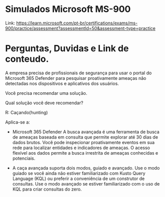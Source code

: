 # Simulados Microsoft MS-900

Link: https://learn.microsoft.com/pt-br/certifications/exams/ms-900/practice/assessment?assessmentId=50&assessment-type=practice

# Perguntas, Duvidas e  Link de conteudo.

A empresa precisa de profissionais de segurança para usar o portal do Microsoft 365 Defender para pesquisar proativamente ameaças não detectadas nos dispositivos e aplicativos dos usuários.

Você precisa recomendar uma solução.

Qual solução você deve recomendar?

R: Caçando(hunting)

Aplica-se a:

- Microsoft 365 Defender
A busca avançada é uma ferramenta de busca de ameaças baseada em consulta que permite explorar até 30 dias de dados brutos. Você pode inspecionar proativamente eventos em sua rede para localizar entidades e indicadores de ameaças. O acesso flexível aos dados permite a busca irrestrita de ameaças conhecidas e potenciais.

- A caça avançada suporta dois modos, guiado e avançado. Use o modo guiado se você ainda não estiver familiarizado com Kusto Query Language (KQL) ou preferir a conveniência de um construtor de consultas. Use o modo avançado se estiver familiarizado com o uso de KQL para criar consultas do zero.
